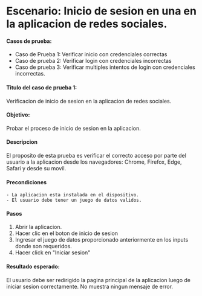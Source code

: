 # Escenario: Inicio de sesion en una en la aplicacion de redes sociales.

#### Casos de prueba: 

* Caso de Prueba 1: Verificar inicio con credenciales correctas
* Caso de prueba 2: Verificar login con credenciales incorrectas
* Caso de prueba 3: Verificar multiples intentos de login con credenciales incorrectas.

#### Titulo del caso de prueba 1: 

Verificacion de inicio de sesion en la aplicacion de redes sociales.

#### Objetivo:
Probar el proceso de inicio de sesion en la aplicacion.

#### Descripcion
El proposito de esta prueba es verificar el correcto acceso por parte del usuario a la aplicacion desde los navegadores: Chrome, Firefox, Edge, Safari y desde su movil.

#### Precondiciones
    - La aplicacion esta instalada en el dispositivo.
    - El usuario debe tener un juego de datos validos.

#### Pasos
1. Abrir la aplicacion.
2. Hacer clic en el boton de inicio de sesion
3. Ingresar el juego de datos proporcionado anteriormente en los inputs donde son requeridos.
4. Hacer click en "Iniciar sesion"

#### Resultado esperado:
El usuario debe ser redirigido  la pagina principal de la aplicacion luego de iniciar sesion correctamente. No muestra ningun mensaje de error.



